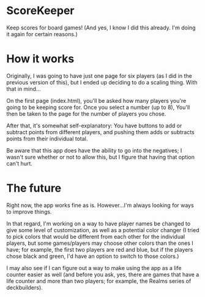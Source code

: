 # ScoreKeeper
Keep scores for board games!
(And yes, I know I did this already. I'm doing it again for certain reasons.)

# How it works
Originally, I was going to have just one page for six players (as I did in the previous version of this), but I ended up deciding to do a scaling thing. With that in mind...

On the first page (index.html), you'll be asked how many players you're going to be keeping score for. Once you select a number (up to 8), You'll then be taken to the page for the number of players you chose.

After that, it's somewhat self-explanatory: You have buttons to add or subtract points from different players, and pushing them adds or subtracts points from their individual total.

Be aware that this app does have the ability to go into the negatives; I wasn't sure whether or not to allow this, but I figure that having that option can't hurt.

# The future
Right now, the app works fine as is. However...I'm always looking for ways to improve things.

In that regard, I'm working on a way to have player names be changed to give some level of customization, as well as a potential color changer (I tried to pick colors that would be different from each other for the individual players, but some games/players may choose other colors than the ones I have; for example, the first two players are red and blue, but if the players chose black and green, I'd have an option to switch to those colors.)

I may also see if I can figure out a way to make using the app as a life counter easier as well (and before you ask, yes, there are games that have a life counter and more than two players; for example, the Realms series of deckbuilders).